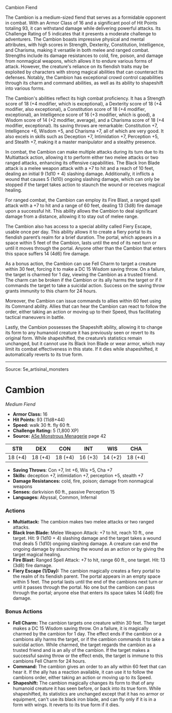 <MonsterName/>Cambion</MonsterName>
<CreatureType/>Fiend</CreatureType>

<summary>The Cambion is a medium-sized fiend that serves as a formidable opponent in combat. With an Armor Class of 16 and a significant pool of Hit Points totaling 93, it can withstand damage while delivering powerful attacks. Its Challenge Rating of 5 indicates that it presents a moderate challenge to adventurers. The Cambion boasts impressive physical and mental attributes, with high scores in Strength, Dexterity, Constitution, Intelligence, and Charisma, making it versatile in both melee and ranged combat. Strengths include its damage resistances to cold, fire, poison, and damage from nonmagical weapons, which allows it to endure various forms of attack. However, the creature's reliance on its fiendish traits may be exploited by characters with strong magical abilities that can counteract its defenses. Notably, the Cambion has exceptional crowd control capabilities through its charm and command abilities, as well as its ability to shapeshift into various forms.</summary>

<detail>

The Cambion's abilities reflect its high combat proficiency. It has a Strength score of 18 (+4 modifier, which is exceptional), a Dexterity score of 18 (+4 modifier, also exceptional), a Constitution score of 18 (+4 modifier, exceptional), an Intelligence score of 16 (+3 modifier, which is good), a Wisdom score of 14 (+2 modifier, average), and a Charisma score of 18 (+4 modifier, exceptional). Its saving throws are remarkable: Constitution +7, Intelligence +6, Wisdom +5, and Charisma +7, all of which are very good. It also excels in skills such as Deception +7, Intimidation +7, Perception +5, and Stealth +7, making it a master manipulator and a stealthy presence.

In combat, the Cambion can make multiple attacks during its turn due to its Multiattack action, allowing it to perform either two melee attacks or two ranged attacks, enhancing its offensive capabilities. The Black Iron Blade attack is a melee weapon attack with a +7 to hit and a reach of 10 feet, dealing an initial 9 (1d10 + 4) slashing damage. Additionally, it inflicts a wound that causes 5 (1d10) ongoing slashing damage, which can only be stopped if the target takes action to staunch the wound or receives magical healing. 

For ranged combat, the Cambion can employ its Fire Blast, a ranged spell attack with a +7 to hit and a range of 60 feet, dealing 13 (3d8) fire damage upon a successful hit. This ability allows the Cambion to deal significant damage from a distance, allowing it to stay out of melee range.

The Cambion also has access to a special ability called Fiery Escape, usable once per day. This ability allows it to create a fiery portal to its fiendish parent’s realm for a brief duration. The portal, which appears in a space within 5 feet of the Cambion, lasts until the end of its next turn or until it moves through the portal. Anyone other than the Cambion that enters this space suffers 14 (4d6) fire damage.

As a bonus action, the Cambion can use Fell Charm to target a creature within 30 feet, forcing it to make a DC 15 Wisdom saving throw. On a failure, the target is charmed for 1 day, viewing the Cambion as a trusted friend. The charm can be broken if the Cambion or its ally harms the target or if it commands the target to take a suicidal action. Success on the saving throw grants immunity to this charm for 24 hours.

Moreover, the Cambion can issue commands to allies within 60 feet using its Command ability. Allies that can hear the Cambion can react to follow the order, either taking an action or moving up to their Speed, thus facilitating tactical maneuvers in battle.

Lastly, the Cambion possesses the Shapeshift ability, allowing it to change its form to any humanoid creature it has previously seen or revert to its original form. While shapeshifted, the creature’s statistics remain unchanged, but it cannot use its Black Iron Blade or wear armor, which may limit its combat effectiveness in this state. If it dies while shapeshifted, it automatically reverts to its true form.</detail>



---

Source: 5e_artisinal_monsters

# Cambion

*Medium* *Fiend*

- **Armor Class:** 16
- **Hit Points:** 93 (11d8+44)
- **Speed:** walk 30 ft. fly 60 ft.
- **Challenge Rating:** 5 (1,800 XP)
- **Source:** [A5e Monstrous Menagerie](https://enpublishingrpg.com/products/level-up-monstrous-menagerie-a5e) page 42

| STR | DEX | CON | INT | WIS | CHA |
| --- | --- | --- | --- | --- | --- |
| 18 (+4) | 18 (+4) | 18 (+4) | 16 (+3) | 14 (+2) | 18 (+4) |

- **Saving Throws**: Con +7, Int +6, Wis +5, Cha +7
- **Skills:** deception +7, intimidation +7, perception +5, stealth +7
- **Damage Resistances:** cold, fire, poison; damage from nonmagical weapons
- **Senses:** darkvision 60 ft., passive Perception 15
- **Languages:** Abyssal, Common, Infernal

### Actions

- **Multiattack:** The cambion makes two melee attacks or two ranged attacks.
- **Black Iron Blade:** Melee Weapon Attack: +7 to hit, reach 10 ft., one target. Hit: 9 (1d10 + 4) slashing damage  and the target takes a wound that deals 5 (1d10) ongoing slashing damage. A creature can end the ongoing damage by staunching the wound as an action or by giving the target magical healing.
- **Fire Blast:** Ranged Spell Attack: +7 to hit, range 60 ft., one target. Hit: 13 (3d8) fire damage.
- **Fiery Escape (1/Day):** The cambion magically creates a fiery portal to the realm of its fiendish parent. The portal appears in an empty space within 5 feet. The portal lasts until the end of the cambions next turn or until it passes through the portal. No one but the cambion can pass through the portal; anyone else that enters its space takes 14 (4d6) fire damage.

### Bonus Actions

- **Fell Charm:** The cambion targets one creature within 30 feet. The target makes a DC 15 Wisdom saving throw. On a failure, it is magically charmed by the cambion for 1 day. The effect ends if the cambion or a cambions ally harms the target, or if the cambion commands it to take a suicidal action. While charmed, the target regards the cambion as a trusted friend and is an ally of the cambion. If the target makes a successful saving throw or the effect ends, the target is immune to this cambions Fell Charm for 24 hours.
- **Command:** The cambion gives an order to an ally within 60 feet that can hear it. If the ally has a reaction available, it can use it to follow the cambions order, either taking an action or moving up to its Speed.
- **Shapeshift:** The cambion magically changes its form to that of any humanoid creature it has seen before, or back into its true form. While shapeshifted, its statistics are unchanged except that it has no armor or equipment, can't use its black iron blade, and can fly only if it is in a form with wings. It reverts to its true form if it dies.




